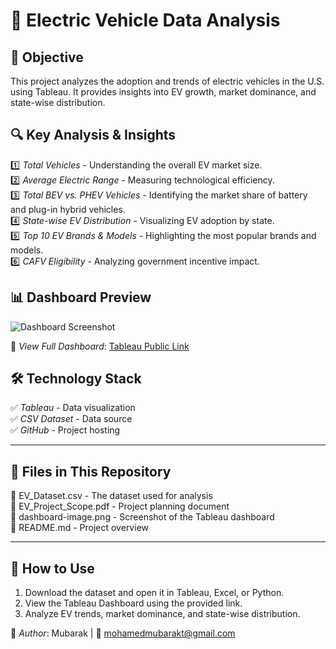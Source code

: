 # 🚗 Electric Vehicle Data Analysis

## 📌 Objective
This project analyzes the adoption and trends of electric vehicles in the U.S. using Tableau. It provides insights into EV growth, market dominance, and state-wise distribution.

## 🔍 Key Analysis & Insights
1️⃣ *Total Vehicles* - Understanding the overall EV market size.  
2️⃣ *Average Electric Range* - Measuring technological efficiency.  
3️⃣ *Total BEV vs. PHEV Vehicles* - Identifying the market share of battery and plug-in hybrid vehicles.  
4️⃣ *State-wise EV Distribution* - Visualizing EV adoption by state.  
5️⃣ *Top 10 EV Brands & Models* - Highlighting the most popular brands and models.  
6️⃣ *CAFV Eligibility* - Analyzing government incentive impact.  

## 📊 Dashboard Preview
![Dashboard Screenshot](Dashboard-img.png)  

🔗 *View Full Dashboard*: [Tableau Public Link](https://public.tableau.com/shared/7PQ48844T?:display_count=n&:origin=viz_share_link)

## 🛠 Technology Stack
✅ *Tableau* - Data visualization  
✅ *CSV Dataset* - Data source  
✅ *GitHub* - Project hosting  

---

## 📂 Files in This Repository
📄 EV_Dataset.csv - The dataset used for analysis  
📄 EV_Project_Scope.pdf - Project planning document  
📄 dashboard-image.png - Screenshot of the Tableau dashboard  
📄 README.md - Project overview  

---

## 🚀 How to Use
1. Download the dataset and open it in Tableau, Excel, or Python.  
2. View the Tableau Dashboard using the provided link.  
3. Analyze EV trends, market dominance, and state-wise distribution.  

🔗 *Author*: Mubarak | 📧 [mohamedmubarakt@gmail.com](mailto:mohamedmubarakt@gmail.com)
